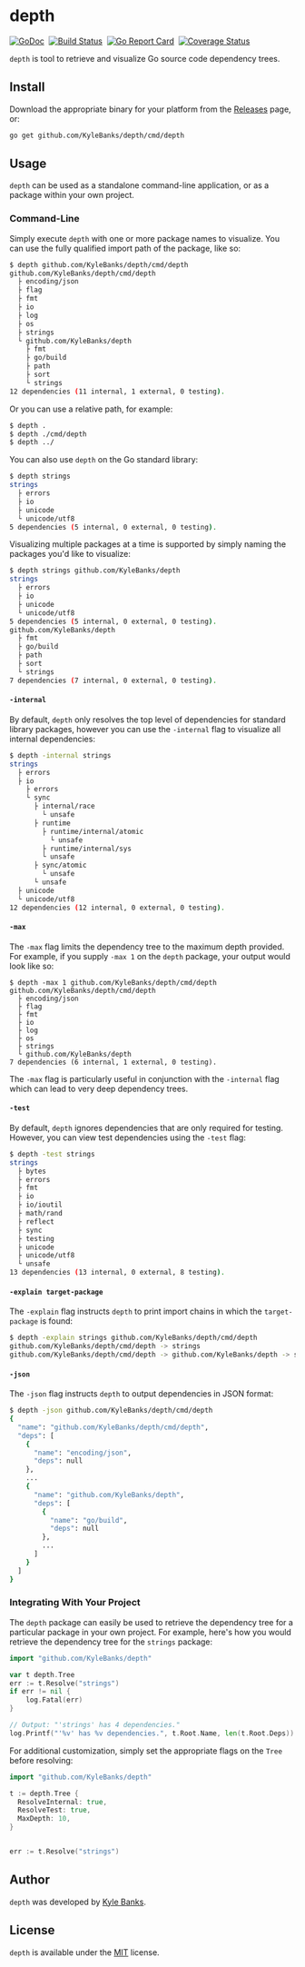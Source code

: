 # depth 

[![GoDoc](https://godoc.org/github.com/KyleBanks/depth?status.svg)](https://godoc.org/github.com/KyleBanks/depth)&nbsp; 
[![Build Status](https://travis-ci.org/KyleBanks/depth.svg?branch=master)](https://travis-ci.org/KyleBanks/depth)&nbsp;
[![Go Report Card](https://goreportcard.com/badge/github.com/KyleBanks/depth)](https://goreportcard.com/report/github.com/KyleBanks/depth)&nbsp;
[![Coverage Status](https://coveralls.io/repos/github/KyleBanks/depth/badge.svg?branch=master)](https://coveralls.io/github/KyleBanks/depth?branch=master)

`depth` is tool to retrieve and visualize Go source code dependency trees.

## Install

Download the appropriate binary for your platform from the [Releases](https://github.com/KyleBanks/depth/releases) page, or:

```sh
go get github.com/KyleBanks/depth/cmd/depth
```

## Usage

`depth` can be used as a standalone command-line application, or as a package within your own project.

### Command-Line

Simply execute `depth` with one or more package names to visualize. You can use the fully qualified import path of the package, like so:

```sh
$ depth github.com/KyleBanks/depth/cmd/depth
github.com/KyleBanks/depth/cmd/depth
  ├ encoding/json
  ├ flag
  ├ fmt
  ├ io
  ├ log
  ├ os
  ├ strings
  └ github.com/KyleBanks/depth
    ├ fmt
    ├ go/build
    ├ path
    ├ sort
    └ strings
12 dependencies (11 internal, 1 external, 0 testing).
```

Or you can use a relative path, for example:

```sh
$ depth .
$ depth ./cmd/depth
$ depth ../
```

You can also use `depth` on the Go standard library:

```sh
$ depth strings
strings
  ├ errors
  ├ io
  ├ unicode
  └ unicode/utf8
5 dependencies (5 internal, 0 external, 0 testing).
```

Visualizing multiple packages at a time is supported by simply naming the packages you'd like to visualize:

```sh
$ depth strings github.com/KyleBanks/depth 
strings
  ├ errors
  ├ io
  ├ unicode
  └ unicode/utf8
5 dependencies (5 internal, 0 external, 0 testing).
github.com/KyleBanks/depth
  ├ fmt
  ├ go/build
  ├ path
  ├ sort
  └ strings
7 dependencies (7 internal, 0 external, 0 testing).
```

#### `-internal`

By default, `depth` only resolves the top level of dependencies for standard library packages, however you can use the `-internal` flag to visualize all internal dependencies:

```sh
$ depth -internal strings
strings
  ├ errors
  ├ io
    ├ errors
    └ sync
      ├ internal/race
        └ unsafe
      ├ runtime
        ├ runtime/internal/atomic
          └ unsafe
        ├ runtime/internal/sys
        └ unsafe
      ├ sync/atomic
        └ unsafe
      └ unsafe
  ├ unicode
  └ unicode/utf8
12 dependencies (12 internal, 0 external, 0 testing).
```

#### `-max` 

The `-max` flag limits the dependency tree to the maximum depth provided. For example, if you supply `-max 1` on the `depth` package, your output would look like so:

```
$ depth -max 1 github.com/KyleBanks/depth/cmd/depth
github.com/KyleBanks/depth/cmd/depth
  ├ encoding/json
  ├ flag
  ├ fmt
  ├ io
  ├ log
  ├ os
  ├ strings
  └ github.com/KyleBanks/depth
7 dependencies (6 internal, 1 external, 0 testing).
```

The `-max` flag is particularly useful in conjunction with the `-internal` flag which can lead to very deep dependency trees.

#### `-test`

By default, `depth` ignores dependencies that are only required for testing. However, you can view test dependencies using the `-test` flag:

```sh
$ depth -test strings
strings
  ├ bytes
  ├ errors
  ├ fmt
  ├ io
  ├ io/ioutil
  ├ math/rand
  ├ reflect
  ├ sync
  ├ testing
  ├ unicode
  ├ unicode/utf8
  └ unsafe
13 dependencies (13 internal, 0 external, 8 testing).
```

#### `-explain target-package`

The `-explain` flag instructs `depth` to print import chains in which the
`target-package` is found:

```sh
$ depth -explain strings github.com/KyleBanks/depth/cmd/depth
github.com/KyleBanks/depth/cmd/depth -> strings
github.com/KyleBanks/depth/cmd/depth -> github.com/KyleBanks/depth -> strings
```

#### `-json`

The `-json` flag instructs `depth` to output dependencies in JSON format:

```sh
$ depth -json github.com/KyleBanks/depth/cmd/depth
{
  "name": "github.com/KyleBanks/depth/cmd/depth",
  "deps": [
    {
      "name": "encoding/json",
      "deps": null
    },
    ...
    {
      "name": "github.com/KyleBanks/depth",
      "deps": [
        {
          "name": "go/build",
          "deps": null
        },
        ...
      ]
    }
  ]
}
```

### Integrating With Your Project

The `depth` package can easily be used to retrieve the dependency tree for a particular package in your own project. For example, here's how you would retrieve the dependency tree for the `strings` package:

```go
import "github.com/KyleBanks/depth"

var t depth.Tree
err := t.Resolve("strings")
if err != nil {
    log.Fatal(err)
}

// Output: "'strings' has 4 dependencies."
log.Printf("'%v' has %v dependencies.", t.Root.Name, len(t.Root.Deps)) 
```

For additional customization, simply set the appropriate flags on the `Tree` before resolving:

```go
import "github.com/KyleBanks/depth"

t := depth.Tree {
  ResolveInternal: true,
  ResolveTest: true,
  MaxDepth: 10,
}


err := t.Resolve("strings")
```

## Author

`depth` was developed by [Kyle Banks](https://twitter.com/kylewbanks).

## License

`depth` is available under the [MIT](./LICENSE) license.
